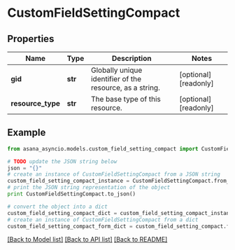 # CustomFieldSettingCompact


## Properties

Name | Type | Description | Notes
------------ | ------------- | ------------- | -------------
**gid** | **str** | Globally unique identifier of the resource, as a string. | [optional] [readonly] 
**resource_type** | **str** | The base type of this resource. | [optional] [readonly] 

## Example

```python
from asana_asyncio.models.custom_field_setting_compact import CustomFieldSettingCompact

# TODO update the JSON string below
json = "{}"
# create an instance of CustomFieldSettingCompact from a JSON string
custom_field_setting_compact_instance = CustomFieldSettingCompact.from_json(json)
# print the JSON string representation of the object
print CustomFieldSettingCompact.to_json()

# convert the object into a dict
custom_field_setting_compact_dict = custom_field_setting_compact_instance.to_dict()
# create an instance of CustomFieldSettingCompact from a dict
custom_field_setting_compact_form_dict = custom_field_setting_compact.from_dict(custom_field_setting_compact_dict)
```
[[Back to Model list]](../README.md#documentation-for-models) [[Back to API list]](../README.md#documentation-for-api-endpoints) [[Back to README]](../README.md)


